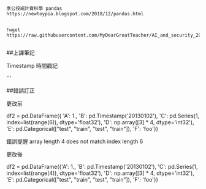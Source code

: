 #
```
拿公投統計資料學 pandas
https://newtoypia.blogspot.com/2018/12/pandas.html
```

```

!wget https://raw.githubusercontent.com/MyDearGreatTeacher/AI_and_security_2020/master/referendum2.csv


```
##上課筆記


Timestamp 時間戳記  

'''

##錯誤訂正

更改前


df2 = pd.DataFrame({    'A': 1.,
                        'B': pd.Timestamp('20130102'),
                        'C': pd.Series(1, index=list(range(6)), dtype='float32'),
                        'D': np.array([3] * 4, dtype='int32'),
                        'E': pd.Categorical(["test", "train", "test", "train"]),
                        'F': 'foo'})



錯誤提醒   array length 4 does not match index length 6 


更改後

df2 = pd.DataFrame({'A': 1.,
                        'B': pd.Timestamp('20130102'),
                        'C': pd.Series(1, index=list(range(4)), dtype='float32'),
                        'D': np.array([3] * 4, dtype='int32'),
                        'E': pd.Categorical(["test", "train", "test", "train"]),
                        'F': 'foo'})

